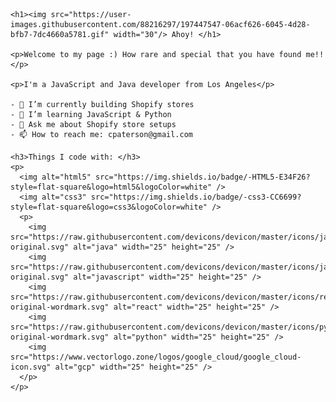 <!DOCTYPE html>
<html lang="en">
<head>
    <meta charset="UTF-8">
    <meta http-equiv="X-UA-Compatible" content="IE=edge">
    <meta name="viewport" content="width=device-width, initial-scale=1.0">
</head>
<body>
  
    <h1><img src="https://user-images.githubusercontent.com/88216297/197447547-06acf626-6045-4d28-bfb7-7dc4660a5781.gif" width="30"/> Ahoy! </h1>

    <p>Welcome to my page :) How rare and special that you have found me!!</p>

    <p>I'm a JavaScript and Java developer from Los Angeles</p>

    - 🔭 I’m currently building Shopify stores
    - 🌱 I’m learning JavaScript & Python
    - 💬 Ask me about Shopify store setups
    - 📫 How to reach me: cpaterson@gmail.com

    <h3>Things I code with: </h3>
    <p>
      <img alt="html5" src="https://img.shields.io/badge/-HTML5-E34F26?style=flat-square&logo=html5&logoColor=white" />
      <img alt="css3" src="https://img.shields.io/badge/-css3-CC6699?style=flat-square&logo=css3&logoColor=white" />
      <p>
        <img src="https://raw.githubusercontent.com/devicons/devicon/master/icons/java/java-original.svg" alt="java" width="25" height="25" />
        <img src="https://raw.githubusercontent.com/devicons/devicon/master/icons/javascript/javascript-original.svg" alt="javascript" width="25" height="25" />
        <img src="https://raw.githubusercontent.com/devicons/devicon/master/icons/react/react-original-wordmark.svg" alt="react" width="25" height="25" />
        <img src="https://raw.githubusercontent.com/devicons/devicon/master/icons/python/python-original-wordmark.svg" alt="python" width="25" height="25" />
        <img src="https://www.vectorlogo.zone/logos/google_cloud/google_cloud-icon.svg" alt="gcp" width="25" height="25" />
      </p>
    </p>
  
</body>
</html>

